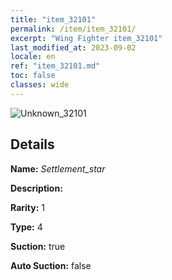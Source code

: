 ```yaml
---
title: "item_32101"
permalink: /item/item_32101/
excerpt: "Wing Fighter item_32101"
last_modified_at: 2023-09-02
locale: en
ref: "item_32101.md"
toc: false
classes: wide
---
```



 ![Unknown_32101](/images/item/Settlement_star_p.png)



## Details

 **Name:** *Settlement_star* 

 **Description:** 

 **Rarity:** 1 

 **Type:** 4 

 **Suction:** true 

 **Auto Suction:** false 


